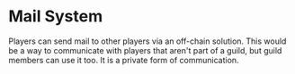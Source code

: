 # Mail System

Players can send mail to other players via an off-chain solution. This would be a way to communicate with players that aren't part of a guild, but guild members can use it too. It is a private form of communication.

